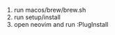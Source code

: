 <ol>
<li>run macos/brew/brew.sh</li>
<li>run setup/install</li>
<li>open neovim and run :PlugInstall</li>
</ol>
